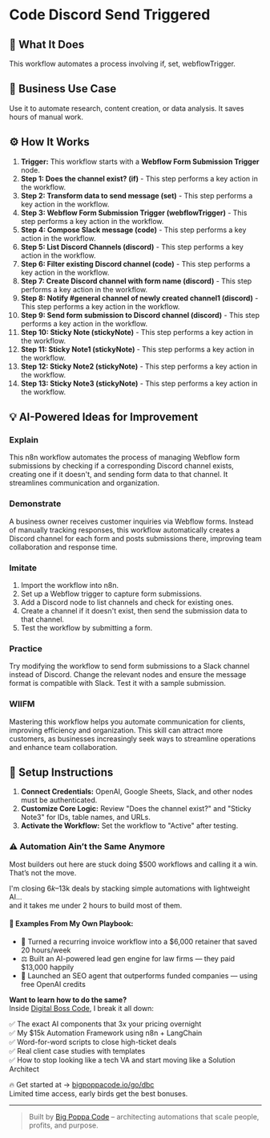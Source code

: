 # Code Discord Send Triggered

## 🚀 What It Does
This workflow automates a process involving if, set, webflowTrigger.

## 💼 Business Use Case
Use it to automate research, content creation, or data analysis. It saves hours of manual work.

## ⚙️ How It Works
1.  **Trigger:** This workflow starts with a **Webflow Form Submission Trigger** node.
2. **Step 1: Does the channel exist? (if)** - This step performs a key action in the workflow.
3. **Step 2: Transform data to send message (set)** - This step performs a key action in the workflow.
4. **Step 3: Webflow Form Submission Trigger (webflowTrigger)** - This step performs a key action in the workflow.
5. **Step 4: Compose Slack message (code)** - This step performs a key action in the workflow.
6. **Step 5: List Discord Channels (discord)** - This step performs a key action in the workflow.
7. **Step 6: Filter existing Discord channel (code)** - This step performs a key action in the workflow.
8. **Step 7: Create Discord channel with form name (discord)** - This step performs a key action in the workflow.
9. **Step 8: Notify #general channel of newly created channel1 (discord)** - This step performs a key action in the workflow.
10. **Step 9: Send form submission to Discord channel (discord)** - This step performs a key action in the workflow.
11. **Step 10: Sticky Note (stickyNote)** - This step performs a key action in the workflow.
12. **Step 11: Sticky Note1 (stickyNote)** - This step performs a key action in the workflow.
13. **Step 12: Sticky Note2 (stickyNote)** - This step performs a key action in the workflow.
14. **Step 13: Sticky Note3 (stickyNote)** - This step performs a key action in the workflow.

## 💡 AI-Powered Ideas for Improvement
### Explain
This n8n workflow automates the process of managing Webflow form submissions by checking if a corresponding Discord channel exists, creating one if it doesn't, and sending form data to that channel. It streamlines communication and organization.

### Demonstrate
A business owner receives customer inquiries via Webflow forms. Instead of manually tracking responses, this workflow automatically creates a Discord channel for each form and posts submissions there, improving team collaboration and response time.

### Imitate
1. Import the workflow into n8n.
2. Set up a Webflow trigger to capture form submissions.
3. Add a Discord node to list channels and check for existing ones.
4. Create a channel if it doesn't exist, then send the submission data to that channel.
5. Test the workflow by submitting a form.

### Practice
Try modifying the workflow to send form submissions to a Slack channel instead of Discord. Change the relevant nodes and ensure the message format is compatible with Slack. Test it with a sample submission.

### WIIFM
Mastering this workflow helps you automate communication for clients, improving efficiency and organization. This skill can attract more customers, as businesses increasingly seek ways to streamline operations and enhance team collaboration.

## 🔧 Setup Instructions
1. **Connect Credentials:** OpenAI, Google Sheets, Slack, and other nodes must be authenticated.
2. **Customize Core Logic:** Review "Does the channel exist?" and "Sticky Note3" for IDs, table names, and URLs.
3. **Activate the Workflow:** Set the workflow to "Active" after testing.

### ⚠️ Automation Ain’t the Same Anymore

Most builders out here are stuck doing $500 workflows and calling it a win.  
That’s not the move.  

I'm closing $6k–$13k deals by stacking simple automations with lightweight AI...  
and it takes me under 2 hours to build most of them.

#### 🧠 Examples From My Own Playbook:
- 🔁 Turned a recurring invoice workflow into a $6,000 retainer that saved 20 hours/week  
- ⚖️ Built an AI-powered lead gen engine for law firms — they paid $13,000 happily  
- 🚀 Launched an SEO agent that outperforms funded companies — using free OpenAI credits  

**Want to learn how to do the same?**  
Inside [Digital Boss Code](https://bigpoppacode.io/go/dbc), I break it all down:

✅ The exact AI components that 3x your pricing overnight  
✅ My $15k Automation Framework using n8n + LangChain  
✅ Word-for-word scripts to close high-ticket deals  
✅ Real client case studies with templates  
✅ How to stop looking like a tech VA and start moving like a Solution Architect  

🔥 Get started at → [bigpoppacode.io/go/dbc](https://bigpoppacode.io/go/dbc)  
Limited time access, early birds get the best bonuses.

---
> Built by [Big Poppa Code](https://bigpoppacode.io) – architecting automations that scale people, profits, and purpose.
